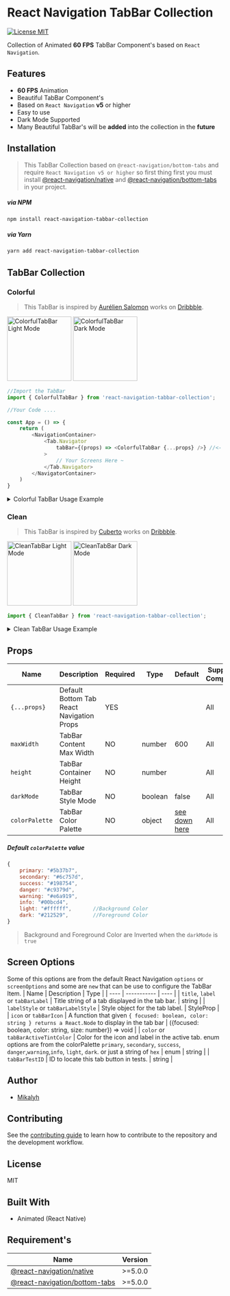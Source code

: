 # React Navigation TabBar Collection

[![License MIT](https://camo.githubusercontent.com/ceac32a7f01f2671581ada837403b74524de9120dca1ef517bd803b6beb717f6/68747470733a2f2f696d672e736869656c64732e696f2f6e706d2f6c2f40676f72686f6d2f616e696d617465642d7461626261723f7374796c653d666c61742d737175617265)]()

Collection of Animated **60 FPS** TabBar Component's based on `React Navigation`.

## Features

- **60 FPS** Animation
- Beautiful TabBar Component's
- Based on `React Navigation` **v5** or higher
- Easy to use
- Dark Mode Supported
- Many Beautiful TabBar's will be **added** into the collection in the **future**

## Installation

> This TabBar Collection based on `@react-navigation/bottom-tabs` and require `React Navigation v5 or higher` so first thing first you must install [@react-navigation/native](https://reactnavigation.org/docs/getting-started/) and [@react-navigation/bottom-tabs](https://reactnavigation.org/docs/tab-based-navigation/) in your project.

##### via NPM

```sh
npm install react-navigation-tabbar-collection
```

##### via Yarn

```sh
yarn add react-navigation-tabbar-collection
```

## TabBar Collection

### Colorful

> This TabBar is inspired by [Aurélien Salomon](https://dribbble.com/aureliensalomon) works on [Dribbble](https://dribbble.com/shots/5925052-Google-Bottom-Bar-Navigation-Pattern-Mobile-UX-Design).

<img alt="ColorfulTabBar Light Mode" height="150" src="https://raw.githubusercontent.com/mikalyh/react-navigation-tabbar-collection/master/preview/colorful_light.gif" />

<img alt="ColorfulTabBar Dark Mode" height="150" src="https://raw.githubusercontent.com/mikalyh/react-navigation-tabbar-collection/master/preview/colorful_dark.gif" />

```js
//Import the TabBar
import { ColorfulTabBar } from 'react-navigation-tabbar-collection';

//Your Code ....

const App = () => {
    return (
        <NavigationContainer>
            <Tab.Navigator
                tabBar={(props) => <ColorfulTabBar {...props} />} //<- Add Here
            >
                // Your Screens Here ~
            </Tab.Navigator>
        </NavigatorContainer>
    )
}
```

<details>
<summary>Colorful TabBar Usage Example</summary>

```js
import React from 'react';
import { NavigationContainer } from '@react-navigation/native';
import { createBottomTabNavigator } from '@react-navigation/bottom-tabs';
import { StyleSheet, Text, View } from 'react-native';
import { ColorfulTabBar } from 'react-navigation-tabbar-collection';
import Icon from 'react-native-vector-icons/AntDesign';

const Tab = createBottomTabNavigator();

const DemoScreen = ({ route }) => (
  <View style={styles.screen}>
    <Text>{route.name}</Text>
  </View>
);

const App = () => {
  return (
    <NavigationContainer>
      <Tab.Navigator
        initialRouteName="Home"
        tabBar={(props) => <ColorfulTabBar {...props} />}
      >
        <Tab.Screen
          name="Home"
          component={DemoScreen}
          options={{
            title: 'Home',
            icon: ({ focused, color, size }) => (
              <Icon name="home" size={size} color={color} />
            ),
            color: 'primary',
          }}
        />
        <Tab.Screen
          name="News"
          component={DemoScreen}
          options={{
            title: 'News',
            icon: ({ focused, color, size }) => (
              <Icon name="sharealt" size={size} color={color} />
            ),
            color: 'info',
          }}
        />
        <Tab.Screen
          name="Chat"
          component={DemoScreen}
          options={{
            title: 'Chat',
            icon: ({ focused, color, size }) => (
              <Icon name="API" size={size} color={color} />
            ),
            color: 'warning',
          }}
        />
        <Tab.Screen
          name="Likes"
          component={DemoScreen}
          options={{
            title: 'Likes',
            icon: ({ focused, color, size }) => (
              <Icon name="hearto" size={size} color={color} />
            ),
            color: 'danger',
          }}
        />
        <Tab.Screen
          name="Settings"
          component={DemoScreen}
          options={{
            title: 'Settings',
            icon: ({ focused, color, size }) => (
              <Icon name="setting" size={size} color={color} />
            ),
            color: 'success',
          }}
        />
      </Tab.Navigator>
    </NavigationContainer>
  );
};

export default App;

const styles = StyleSheet.create({
  screen: {
    width: '100%',
    height: '100%',
    flex: 6,
    justifyContent: 'center',
    alignItems: 'center',
  },
});
```

</details>

### Clean

> This TabBar is inspired by [Cuberto](https://dribbble.com/cuberto) works on [Dribbble](https://dribbble.com/shots/5605168-Toolbar-icons-animation).

<img alt="CleanTabBar Light Mode" height="150" src="https://raw.githubusercontent.com/mikalyh/react-navigation-tabbar-collection/master/preview/clean_light.gif" />

<img alt="CleanTabBar Dark Mode" height="150" src="https://raw.githubusercontent.com/mikalyh/react-navigation-tabbar-collection/master/preview/clean_dark.gif" />

```js
import { CleanTabBar } from 'react-navigation-tabbar-collection';
```

<details>
<summary>Clean TabBar Usage Example</summary>

```js
import React from 'react';
import { NavigationContainer } from '@react-navigation/native';
import { createBottomTabNavigator } from '@react-navigation/bottom-tabs';
import { StyleSheet, Text, View } from 'react-native';
import { CleanTabBar } from 'react-navigation-tabbar-collection';
import Icon from 'react-native-vector-icons/AntDesign';

const Tab = createBottomTabNavigator();

const DemoScreen = ({ route }) => (
  <View style={styles.screen}>
    <Text>{route.name}</Text>
  </View>
);

const App = () => {
  return (
    <NavigationContainer>
      <Tab.Navigator
        initialRouteName="Home"
        tabBar={(props) => <CleanTabBar {...props} />}
      >
        <Tab.Screen
          name="Home"
          component={DemoScreen}
          options={{
            title: 'Home',
            icon: ({ focused, color, size }) => (
              <Icon name="home" size={size} color={color} />
            ),
            color: 'primary',
          }}
        />
        <Tab.Screen
          name="News"
          component={DemoScreen}
          options={{
            title: 'News',
            icon: ({ focused, color, size }) => (
              <Icon name="sharealt" size={size} color={color} />
            ),
            color: 'info',
          }}
        />
        <Tab.Screen
          name="Chat"
          component={DemoScreen}
          options={{
            title: 'Chat',
            icon: ({ focused, color, size }) => (
              <Icon name="API" size={size} color={color} />
            ),
            color: 'warning',
          }}
        />
        <Tab.Screen
          name="Likes"
          component={DemoScreen}
          options={{
            title: 'Likes',
            icon: ({ focused, color, size }) => (
              <Icon name="hearto" size={size} color={color} />
            ),
            color: 'danger',
          }}
        />
        <Tab.Screen
          name="Settings"
          component={DemoScreen}
          options={{
            title: 'Settings',
            icon: ({ focused, color, size }) => (
              <Icon name="setting" size={size} color={color} />
            ),
            color: 'success',
          }}
        />
      </Tab.Navigator>
    </NavigationContainer>
  );
};

export default App;

const styles = StyleSheet.create({
  screen: {
    width: '100%',
    height: '100%',
    flex: 6,
    justifyContent: 'center',
    alignItems: 'center',
  },
});
```

</details>

## Props

| Name           | Description                               | Required | Type    | Default                                                                                                       | Supported Component |
| -------------- | ----------------------------------------- | -------- | ------- | ------------------------------------------------------------------------------------------------------------- | ------------------- |
| `{...props}`   | Default Bottom Tab React Navigation Props | YES      |         |                                                                                                               | All                 |
| `maxWidth`     | TabBar Content Max Width                  | NO       | number  | 600                                                                                                           | All                 |
| `height`       | TabBar Container Height                   | NO       | number  |                                                                                                               | All                 |
| `darkMode`     | TabBar Style Mode                         | NO       | boolean | false                                                                                                         | All                 |
| `colorPalette` | TabBar Color Palette                      | NO       | object  | [see down here](https://github.com/mikalyh/react-navigation-tabbar-collection/tree/main#default-colorpalette) | All                 |

##### Default `colorPalette` value

```js
{
    primary: "#5b37b7",
    secondary: "#6c757d",
    success: "#198754",
    danger: "#c9379d",
    warning: "#e6a919",
    info: "#00bcd4",
    light: "#ffffff",       //Background Color
    dark: "#212529",        //Foreground Color
}
```

> Background and Foreground Color are Inverted when the `darkMode` is `true`

## Screen Options

Some of this options are from the default React Navigation `options` or `screenOptions` and some are `new` that can be use to configure the TabBar Item.
| Name | Description | Type |
| ---- | ----------- | ---- |
| `title`, `label` or `tabBarLabel` | Title string of a tab displayed in the tab bar. | string |
| `labelStyle` or `tabBarLabelStyle` | Style object for the tab label. | StyleProp |
| `icon` or `tabBarIcon` | A function that given `{ focused: boolean, color: string } returns a React.Node` to display in the tab bar | ({focused: boolean, color: string, size: number}) => void |
| `color` or `tabBarActiveTintColor` | Color for the icon and label in the active tab. enum options are from the colorPalette `primary`, `secondary`, `success`, `danger`,`warning`,`info`, `light`, `dark`. or just a string of `hex` | enum \| string |
| `tabBarTestID` | ID to locate this tab button in tests. | string |

## Author

- [Mikalyh](https://github.com/mikalyh/)

## Contributing

See the [contributing guide](CONTRIBUTING.md) to learn how to contribute to the repository and the development workflow.

## License

MIT

## Built With

- Animated (React Native)

## Requirement's

| Name                                                                                    | Version |
| --------------------------------------------------------------------------------------- | ------- |
| [@react-navigation/native](https://reactnavigation.org/docs/getting-started/)           | >=5.0.0 |
| [@react-navigation/bottom-tabs](https://reactnavigation.org/docs/tab-based-navigation/) | >=5.0.0 |
